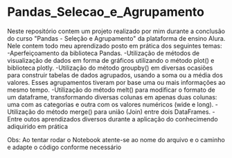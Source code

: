 # Pandas_Selecao_e_Agrupamento
Neste repositório contem um projeto realizado por mim durante a conclusão do curso "Pandas - Seleção e Agrupamento" da plataforma de ensino Alura. Nele contem todo meu aprendizado posto em prática dos seguintes temas:
-Aperfeiçoamento da biblioteca Pandas.
-Utilização de métodos de visualização de dados em forma de gráficos utilizando o método plot() e biblioteca plotly.
-Utilização do método groupby() em diversas ocasiões para construir tabelas de dados agrupados, usando a soma ou a média dos valores. Esses agrupamentos tiveram por base uma ou mais informações ao mesmo tempo.
-Utilização do método melt() para modificar o formato de um dataframe, transformando diversas colunas em apenas duas colunas: uma com as categorias e outra com os valores numéricos (wide e long).
-Utilização do método merge() para união (Join) entre dois DataFrames.
-Entre outos aprendizados diversos durante a aplicação do conhecimendo adiquirido em prática

Obs: Ao tentar rodar o Notebook atente-se ao nome do arquivo e o caminho e adapte o código conforme necessário
